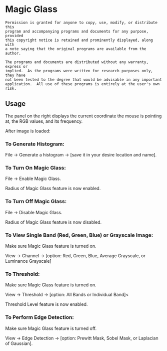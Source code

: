 # Magic Glass

    Permission is granted for anyone to copy, use, modify, or distribute this
    program and accompanying programs and documents for any purpose, provided
    this copyright notice is retained and prominently displayed, along with
    a note saying that the original programs are available from the author.

    The programs and documents are distributed without any warranty, express or
    implied.  As the programs were written for research purposes only, they have
    not been tested to the degree that would be advisable in any important
    application.  All use of these programs is entirely at the user's own risk.
    
## Usage
The panel on the right displays the current coordinate the mouse is pointing at, the RGB values, and its frequency.

After image is loaded:

### To Generate Histogram:
File -> Generate a histogram -> [save it in your desire location and name].

### To Turn On Magic Glass:
File -> Enable Magic Glass.

Radius of Magic Glass feature is now enabled.

### To Turn Off Magic Glass:
File -> Disable Magic Glass.

Radius of Magic Glass feature is now disabled.

### To View Single Band (Red, Green, Blue) or Grayscale Image:
Make sure Magic Glass feature is turned on.

View -> Channel -> [option: Red, Green, Blue, Average Grayscale, or Luminance Grayscale]

### To Threshold:
Make sure Magic Glass feature is turned on.

View -> Threshold -> [option: All Bands or Individual Band]<

Threshold Level feature is now enabled.

### To Perform Edge Detection:
Make sure Magic Glass feature is turned off.

View -> Edge Detection -> [option: Prewitt Mask, Sobel Mask, or Laplacian of Gaussian].